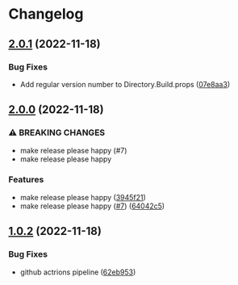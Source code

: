 # Changelog

## [2.0.1](https://github.com/cking/z0ne.collections/compare/v2.0.0...v2.0.1) (2022-11-18)

### Bug Fixes

* Add regular version number to
  Directory.Build.props ([07e8aa3](https://github.com/cking/z0ne.collections/commit/07e8aa36098a3f3375317216046522a1856ee6ce))

## [2.0.0](https://github.com/cking/z0ne.collections/compare/v1.0.2...v2.0.0) (2022-11-18)

### ⚠ BREAKING CHANGES

* make release please happy (#7)
* make release please happy

### Features

* make release please
  happy ([3945f21](https://github.com/cking/z0ne.collections/commit/3945f2199a68ac219853c4ec887ad85f8157e0a1))
* make release please
  happy ([#7](https://github.com/cking/z0ne.collections/issues/7)) ([64042c5](https://github.com/cking/z0ne.collections/commit/64042c5a4166d5a9b93e4e84994800b1d6a3eec4))

## [1.0.2](https://github.com/cking/z0ne.collections/compare/v1.0.1...v1.0.2) (2022-11-18)

### Bug Fixes

* github actrions
  pipeline ([62eb953](https://github.com/cking/z0ne.collections/commit/62eb95308d84ddc9468041fe463e67e098580a83))
